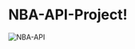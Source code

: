 # NBA-API-Project!
![NBA-API](https://user-images.githubusercontent.com/71599944/160829272-27a45eb6-9e05-410c-a89a-1d8e8f988ebb.png)
